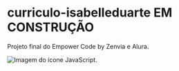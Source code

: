 # curriculo-isabelleduarte EM CONSTRUÇÃO
Projeto final do Empower Code by Zenvia e Alura.

<img src="https://isabellenayara.github.io/curriculo-isabelleduarte/imagens/printcurriculo.png" class="icones-interesses" alt="Imagem do ícone JavaScript.">
